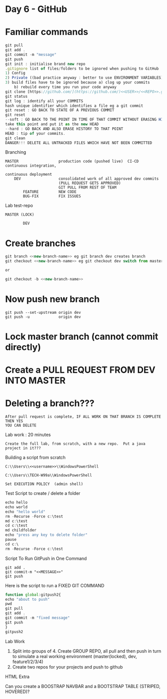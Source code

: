 # Day 6 - GitHub

# Familiar commands

```jsx
git pull
git add .
git commit -m "message"
git push
git init : initialise brand new repo
.gitignore list of files/folders to be ignored when pushing to GitHub
1) Config
2) Private ((bad practice anyway : better to use ENVIRONMENT VARIABLES))
3) build files have to be ignored because a) clog up your commits 
    b) rebuild every time you run your code anyway
git clone [https://github.com/](https://github.com/)<<USER>>/<<REPO>>.git
git status
git log : identify all your COMMITS
hash unique identifier which identifies a file eg a git commit
git reset : GO BACK TO STATE OF A PREVIOUS COMMIT
git reset
--soft : GO BACK TO THE POINT IN TIME OF THAT COMMIT WITHOUT ERASING HISTORY (best)
take this point and put it as the new HEAD
--hard : GO BACK AND ALSO ERASE HISTORY TO THAT POINT
HEAD : tip of your commits.
git clean
DANGER!!! DELETE ALL UNTRACKED FILES WHICH HAVE NOT BEEN COMMITTED
```

Branching

```
MASTER 					production code (pushed live)  CI-CD continuous integration, 
															 continuous deployment
	DEV 				consolidated work of all approved dev commits
						(PULL REQUEST GETS APPROVED)
						GIT PULL FROM REST OF TEAM
		FEATURE         NEW CODE
		BUG-FIX         FIX ISSUES
```

Lab
test-repo

```
MASTER (LOCK)

		DEV
```

# Create branches

```jsx
git branch <<new-branch-name>> eg git branch dev creates branch
git checkout <<new-branch-name>> eg git checkout dev switch from master to dev

or

git checkout -b <<new-branch-name>>
```

# Now push new branch

```
git push --set-upstream origin dev
git push -u             origin dev
```

# Lock master branch (cannot commit directly)

# Create a PULL REQUEST FROM DEV INTO MASTER

# Deleting a branch???

```
After pull request is complete, IF ALL WORK ON THAT BRANCH IS COMPLETE THEN YES 
YOU CAN DELETE
```

Lab work : 20 minutes

```
Create the full lab, from scratch, with a new repo.  Put a java project in it???
```

Building a script from scratch

```
C:\\Users\\<<username>>\\WindowsPowerShell

C:\\Users\\TECH-W99a\\WindowsPowerShell

Set EXECUTION POLICY  (admin shell)
```

Test Script to create / delete a folder

```jsx
echo hello
echo world
echo "hello world"
rm -Recurse -Force c:\test
md c:\test
cd c:\test
md childfolder
echo "press any key to delete folder"
pause
cd c:\
rm -Recurse -Force c:\test
```

Script To Run GitPush in One Command

```
git add .
git commit-m "<<MESSAGE>>"
git push
```

Here is the script to run a FIXED GIT COMMAND

```jsx
function global:gitpush2{
echo "about to push"
pwd
git pull
git add .
git commit -m "fixed message"
git push
}
gitpush2
```

Lab Work

1. Split into groups of 4. Create GROUP REPO, all pull and then push in turn to simulate a real working environment (master(locked), dev, feature1/2/3/4)
2. Create two repos for your projects and push to github

HTML Extra

Can you create a BOOSTRAP NAVBAR and a BOOTSTRAP TABLE (STRIPED, HOVERED)?